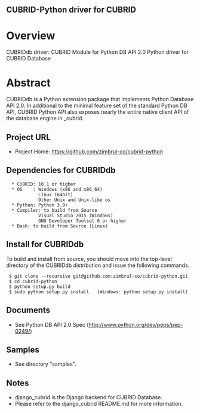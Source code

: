 CUBRID-Python driver for CUBRID
------------------------------------------------------------------------------------------

Overview
========
CUBRIDdb driver: CUBRID Module for Python DB API 2.0
                 Python driver for CUBRID Database

Abstract
========
  CUBRIDdb is a Python extension package that implements Python Database API 2.0.
  In additional to the minimal feature set of the standard Python DB API,
  CUBRID Python API also exposes nearly the entire native client API of the
  database engine in _cubrid.


Project URL
-----------
  * Project Home: https://github.com/zimbrul-co/cubrid-python

Dependencies for CUBRIDdb
-------------------------
```
  * CUBRID: 10.1 or higher
  * OS    : Windows (x86 and x86_64)
            Linux (64bit)
            Other Unix and Unix-like os
  * Python: Python 3.9+
  * Compiler: to build from Source
            Visual Studio 2015 (Windows)
            GNU Developer Toolset 6 or higher
  * Bash: to build from Source (Linux)
```

Install for CUBRIDdb
--------------------
  To build and install from source, you should move into the top-level directory
  of the CUBRIDdb distribution and issue the following commands.
 ```
  $ git clone --recursive git@github.com:zimbrul-co/cubrid-python.git
  $ cd cubrid-python
  $ python setup.py build
  $ sudo python setup.py install   (Windows: python setup.py install)
```
Documents
---------
  * See Python DB API 2.0 Spec (http://www.python.org/dev/peps/pep-0249/)

Samples
-------
  * See directory "samples".

Notes
-----
 * django_cubrid is the Django backend for CUBRID Database.
 * Please refer to the django_cubrid README.md for more information.
